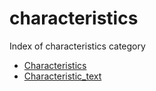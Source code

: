 # characteristics

Index of characteristics category

- [Characteristics](characteristics.md)
- [Characteristic_text](characteristic_text.md)
